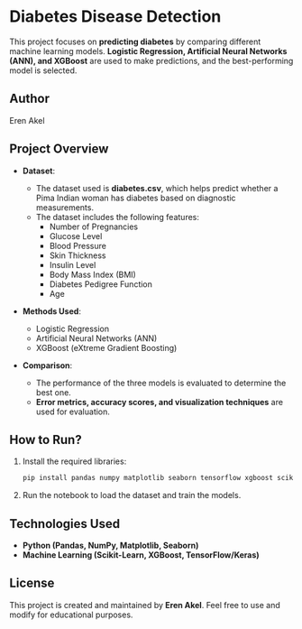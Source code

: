 # Diabetes Disease Detection

This project focuses on **predicting diabetes** by comparing different machine learning models. **Logistic Regression, Artificial Neural Networks (ANN), and XGBoost** are used to make predictions, and the best-performing model is selected.

## Author

Eren Akel

## Project Overview

- **Dataset**:  
  - The dataset used is **diabetes.csv**, which helps predict whether a Pima Indian woman has diabetes based on diagnostic measurements.  
  - The dataset includes the following features:
    - Number of Pregnancies
    - Glucose Level
    - Blood Pressure
    - Skin Thickness
    - Insulin Level
    - Body Mass Index (BMI)
    - Diabetes Pedigree Function
    - Age

- **Methods Used**:  
  - Logistic Regression  
  - Artificial Neural Networks (ANN)  
  - XGBoost (eXtreme Gradient Boosting)  

- **Comparison**:  
  - The performance of the three models is evaluated to determine the best one.  
  - **Error metrics, accuracy scores, and visualization techniques** are used for evaluation.  

## How to Run?

1. Install the required libraries:  
   ```bash
   pip install pandas numpy matplotlib seaborn tensorflow xgboost scikit-learn
   ```
2. Run the notebook to load the dataset and train the models.  

## Technologies Used

- **Python (Pandas, NumPy, Matplotlib, Seaborn)**  
- **Machine Learning (Scikit-Learn, XGBoost, TensorFlow/Keras)**  

## License  

This project is created and maintained by **Eren Akel**. Feel free to use and modify for educational purposes.
